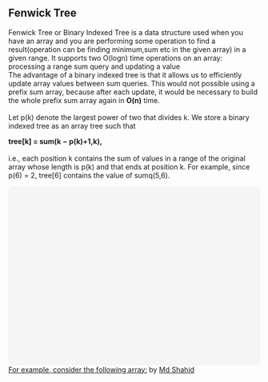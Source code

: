 ## Fenwick Tree
Fenwick Tree or Binary Indexed Tree is a data structure used when you have an array and you are performing some operation to find a result(operation can be finding minimum,sum etc in the given array) in a given range. It supports two O(logn) time operations on an array:
processing a range sum query and updating a value <br>
The advantage of a binary indexed tree is that it allows us to efficiently update array values between sum queries. This would not possible using a prefix sum array, because after each update, it would be necessary to build the whole prefix
sum array again in **O(n)** time. <br><br>
Let p(k) denote the largest power of two that divides k. We store a binary indexed tree as an array tree such that <br>

**tree[k] = sum(k − p(k)+1,k),**
<br><br>
i.e., each position k contains the sum of values in a range of the original array
whose length is p(k) and that ends at position k. For example, since p(6) = 2,
tree[6] contains the value of sumq(5,6). <br>
<div class="canva-embed" data-design-id="DADTLXEosK8" data-height-ratio="0.7000" style="padding:70.0000% 5px 5px 5px;background:rgba(0,0,0,0.03);border-radius:8px;"></div><script async src="https:&#x2F;&#x2F;sdk.canva.com&#x2F;v1&#x2F;embed.js"></script><a href="https:&#x2F;&#x2F;www.canva.com&#x2F;design&#x2F;DADTLXEosK8&#x2F;view?utm_content=DADTLXEosK8&amp;utm_campaign=designshare&amp;utm_medium=embeds&amp;utm_source=link" target="_blank" rel="noopener">For example, consider the following array:</a> by <a href="https:&#x2F;&#x2F;www.canva.com&#x2F;MdShahid6?utm_campaign=designshare&amp;utm_medium=embeds&amp;utm_source=link" target="_blank" rel="noopener">Md Shahid</a>



